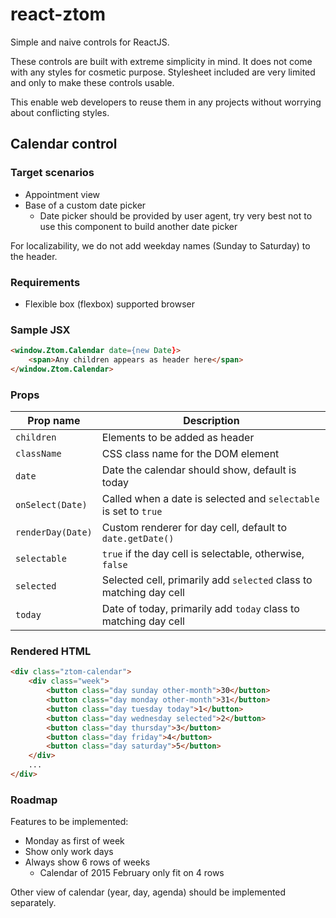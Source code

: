 # react-ztom
Simple and naive controls for ReactJS.

These controls are built with extreme simplicity in mind. It does not come with any styles for cosmetic purpose. Stylesheet included are very limited and only to make these controls usable.

This enable web developers to reuse them in any projects without worrying about conflicting styles.

## Calendar control

### Target scenarios

* Appointment view
* Base of a custom date picker
  * Date picker should be provided by user agent, try very best not to use this component to build another date picker

For localizability, we do not add weekday names (Sunday to Saturday) to the header.

### Requirements

* Flexible box (flexbox) supported browser

### Sample JSX

``` html
<window.Ztom.Calendar date={new Date}>
    <span>Any children appears as header here</span>
</window.Ztom.Calendar>
```

### Props

Prop name         | Description
----------------- | -----------
`children`        | Elements to be added as header
`className`       | CSS class name for the DOM element
`date`            | Date the calendar should show, default is today
`onSelect(Date)`  | Called when a date is selected and `selectable` is set to `true`
`renderDay(Date)` | Custom renderer for day cell, default to `date.getDate()`
`selectable`      | `true` if the day cell is selectable, otherwise, `false`
`selected`        | Selected cell, primarily add `selected` class to matching day cell
`today`           | Date of today, primarily add `today` class to matching day cell

### Rendered HTML

``` html
<div class="ztom-calendar">
    <div class="week">
        <button class="day sunday other-month">30</button>
        <button class="day monday other-month">31</button>
        <button class="day tuesday today">1</button>
        <button class="day wednesday selected">2</button>
        <button class="day thursday">3</button>
        <button class="day friday">4</button>
        <button class="day saturday">5</button>
    </div>
    ...
</div>
```

### Roadmap

Features to be implemented:
* Monday as first of week
* Show only work days
* Always show 6 rows of weeks
  * Calendar of 2015 February only fit on 4 rows

Other view of calendar (year, day, agenda) should be implemented separately.
